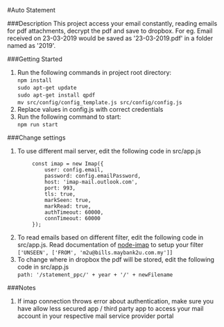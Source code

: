 #Auto Statement  

###Description
This project access your email constantly, reading emails for pdf attachments, decrypt the pdf and save to dropbox. For eg. Email received on 23-03-2019 would be saved as '23-03-2019.pdf' in a folder named as '2019'.

###Getting Started
1. Run the following commands in project root directory:  
    ```npm install```  
    ```sudo apt-get update```  
    ```sudo apt-get install qpdf```  
    ```mv src/config/config_template.js src/config/config.js```  
2. Replace values in config.js with correct credentials  
3. Run the following command to start:  
    ```npm run start```
    
###Change settings
1. To use different mail server, edit the following code in src/app.js  
```
        const imap = new Imap({
            user: config.email,
            password: config.emailPassword,
            host: 'imap-mail.outlook.com',
            port: 993,
            tls: true,
            markSeen: true,
            markRead: true,
            authTimeout: 60000,
            connTimeout: 60000
        });
```   
2. To read emails based on different filter, edit the following code in src/app.js. Read documentation of [node-imap](https://github.com/mscdex/node-imap) to setup your filter  
    ```['UNSEEN', ['FROM', 'm2u@bills.maybank2u.com.my']]```   
3. To change where in dropbox the pdf will be stored, edit the following code in src/app.js  
    ```path: '/statement_ppc/' + year + '/' + newFilename```
    
###Notes
1. If imap connection throws error about authentication, make sure you have allow less secured app / third party app to access your mail account in your respective mail service provider portal